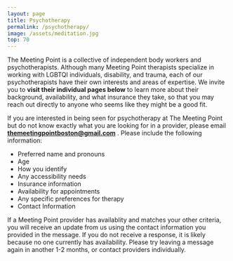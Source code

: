 ```yaml
---
layout: page
title: Psychotherapy
permalink: /psychotherapy/
image: /assets/meditation.jpg
top: 70
---
```


The Meeting Point is a collective of independent body workers and psychotherapists. Although many Meeting Point therapists specialize in working with LGBTQI individuals, disability, and trauma, each of our psychotherapists have their own interests and areas of expertise. We invite you to **visit their individual pages below** to learn more about their background, availability, and what insurance they take, so that you may reach out directly to anyone who seems like they might be a good fit.

If you are interested in being seen for psychotherapy at The Meeting Point but do not know exactly what you are looking for in a provider, please email **themeetingpointboston@gmail.com** . 
Please include the following information:
* Preferred name and pronouns
* Age
* How you identify
* Any accessibility needs
* Insurance information
* Availability for appointments
* Any specific preferences for therapy
* Contact Information
 
If a Meeting Point provider has availablity and matches your other criteria, you will receive an update from us using the contact information you provided in the message. If you do not receive a response, it is likely because no one currently has availability. Please try leaving a message again in another 1-2 months, or contact providers individually.

